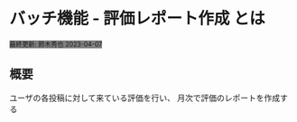 # **バッチ機能 - 評価レポート作成 とは**
<span style="font-size: 80%; background-color: gray;">最終更新: 鈴木秀也 2023-04-07</span>

## **概要**
ユーザの各投稿に対して来ている評価を行い、
月次で評価のレポートを作成する
